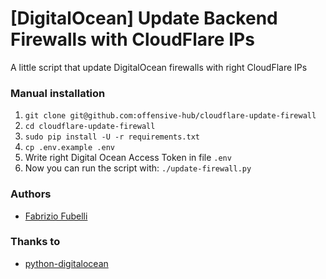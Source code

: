 # [DigitalOcean] Update Backend Firewalls with CloudFlare IPs

A little script that update DigitalOcean firewalls with right CloudFlare IPs

### Manual installation

 1) `git clone git@github.com:offensive-hub/cloudflare-update-firewall`
 2) `cd cloudflare-update-firewall`
 3) `sudo pip install -U -r requirements.txt`
 4) `cp .env.example .env`
 5) Write right Digital Ocean Access Token in file `.env`
 6) Now you can run the script with: `./update-firewall.py`

### Authors

* [Fabrizio Fubelli](https://fabrizio.fubelli.org)

### Thanks to

* [python-digitalocean](https://github.com/koalalorenzo/python-digitalocean)
